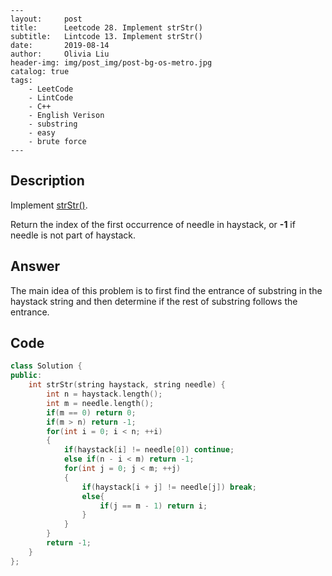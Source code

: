```
---
layout:     post
title:      Leetcode 28. Implement strStr()
subtitle:   Lintcode 13. Implement strStr()
date:       2019-08-14
author:     Olivia Liu
header-img: img/post_img/post-bg-os-metro.jpg
catalog: true
tags:
    - LeetCode
    - LintCode
    - C++
    - English Verison
    - substring
    - easy
    - brute force
---
```

## Description

Implement [strStr()](http://www.cplusplus.com/reference/cstring/strstr/).

Return the index of the first occurrence of needle in haystack, or **-1** if needle is not part of haystack.

## Answer

The main idea of this problem is to first find the entrance of substring in the haystack string and then determine if the rest of substring follows the entrance.

## Code

```c++
class Solution {
public:
    int strStr(string haystack, string needle) {
        int n = haystack.length();
        int m = needle.length();
        if(m == 0) return 0;
        if(m > n) return -1;
        for(int i = 0; i < n; ++i)
        {
            if(haystack[i] != needle[0]) continue;
            else if(n - i < m) return -1;
            for(int j = 0; j < m; ++j)
            {
                if(haystack[i + j] != needle[j]) break;
                else{
                    if(j == m - 1) return i;
                }
            }
        }
        return -1;
    }
};
```

